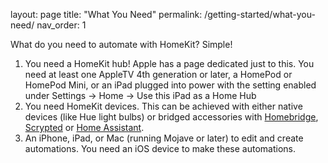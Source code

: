 layout: page
title: "What You Need"
permalink: /getting-started/what-you-need/
nav_order: 1

What do you need to automate with HomeKit?
Simple!
1. You need a HomeKit hub! Apple has a page dedicated just to this. You need at least one AppleTV 4th generation or later, a HomePod or HomePod Mini, or an iPad plugged into power with the setting enabled under Settings -> Home -> Use this iPad as a Home Hub
2. You need HomeKit devices. This can be achieved with either native devices (like Hue light bulbs) or bridged accessories with [Homebridge](https://www.homebridge.io), [Scrypted](https://www.scrypted.app/) or [Home Assistant](https://www.home-assistant.io).
3. An iPhone, iPad, or Mac (running Mojave or later) to edit and create automations. You need an iOS device to make these automations.
